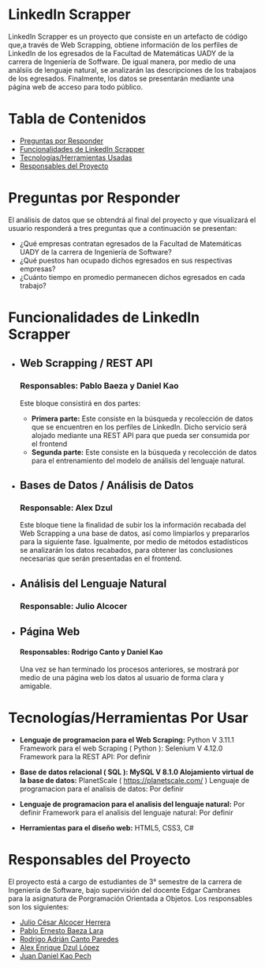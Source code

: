 # LinkedIn Scrapper
LinkedIn Scrapper es un proyecto que consiste en un artefacto de código que,a través de Web Scrapping, obtiene información de los perfiles de LinkedIn de los egresados de la Facultad de Matemáticas UADY de la carrera de Ingeniería de Soffware. De igual manera, por medio de una análsiis de lenguaje natural, se analizarán las descripciones de los trabajaos de los egresados. Finalmente, los datos se presentarán mediante una página web de acceso para todo público.

# Tabla de Contenidos
- [Preguntas por Responder](#preguntas-por-responder)
- [Funcionalidades de LinkedIn Scrapper](#funcionalidades-de-linkedin-scrapper)
- [Tecnologías/Herramientas Usadas](#tecnologíasherramientas-usadas)
- [Responsables del Proyecto](#responsables-del-proyecto)

# Preguntas por Responder
El análisis de datos que se obtendrá al final del proyecto y que visualizará el usuario responderá a tres preguntas que a continuación se presentan:

- ¿Qué empresas contratan egresados de la Facultad de Matemáticas UADY de la carrera de Ingeniería de Software?
- ¿Qué puestos han ocupado dichos egresados en sus respectivas empresas?
- ¿Cuánto tiempo en promedio permanecen dichos egresados en cada trabajo? 

# Funcionalidades de LinkedIn Scrapper

- ## Web Scrapping / REST API
    ### Responsables: Pablo Baeza y Daniel Kao
    Este bloque consistirá en dos partes:
    
    - **Primera parte:** Este consiste en la búsqueda y recolección de datos que se encuentren en los perfiles de LinkedIn. Dicho servicio será alojado mediante una REST API para que pueda ser consumida por el frontend
    - **Segunda parte:**  Este consiste en la búsqueda y recolección de datos para el entrenamiento del modelo de análisis del lenguaje natural.

- ## Bases de Datos / Análisis de Datos
    ### Responsable: Alex Dzul
    Este bloque tiene la finalidad de subir los la información recabada del Web Scrapping a una base de datos, así como limpiarlos y prepararlos para la siguiente fase. Igualmente, por medio de métodos estadísticos se analizarán los datos recabados, para obtener las conclusiones necesarias que serán presentadas en el frontend.

- ## Análisis del Lenguaje Natural
    ### Responsable: Julio Alcocer

- ## Página Web
    #### Responsables: Rodrigo Canto y Daniel Kao
    Una vez se han terminado los procesos anteriores, se mostrará por medio de una página web los datos al usuario de forma clara y amigable.

# Tecnologías/Herramientas Por Usar
- **Lenguaje de programacion para el Web Scraping:** Python V 3.11.1 Framework para el web Scraping ( Python ): Selenium V 4.12.0 Framework para la REST API: Por definir

- **Base de datos relacional ( SQL ): MySQL V 8.1.0 Alojamiento virtual de la base de datos:** PlanetScale ( https://planetscale.com/ ) Lenguaje de programacion para el analisis de datos: Por definir

- **Lenguaje de programacion para el analisis del lenguaje natural:** Por definir Framework para el analisis del lenguaje natural: Por definir

- **Herramientas para el diseño web:** HTML5, CSS3, C#

# 

# Responsables del Proyecto
El proyecto está a cargo de estudiantes de 3° semestre de la carrera de Ingeniería de Software, bajo supervisión del docente Edgar Cambranes para la asignatura de Porgramación Orientada a Objetos. Los responsables son los siguientes:

- [Julio César Alcocer Herrera](http://www.linkedin.com/in/juliocalcocer011235)
- [Pablo Ernesto Baeza Lara](www.linkedin.com/in/pablo-baeza)
- [Rodrigo Adrián Canto Paredes](https://www.linkedin.com/in/rodrigo-adri%C3%A1n-canto-paredes-490461268/)
- [Alex Enrique Dzul López](https://www.linkedin.com/in/alex-dzul-l%C3%B3pez-967846258/)
- [Juan Daniel Kao Pech](www.linkedin.com/in/danielkaojp)